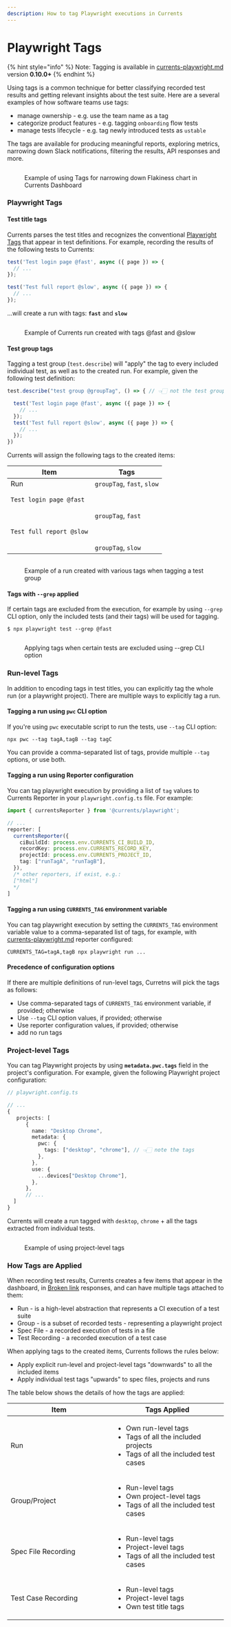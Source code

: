 ```yaml
---
description: How to tag Playwright executions in Currents
---
```


# Playwright Tags

{% hint style="info" %}
Note: Tagging is available in [currents-playwright.md](currents-playwright.md "mention") version **0.10.0+**
{% endhint %}

Using tags is a common technique for better classifying recorded test results and getting relevant insights about the test suite. Here are a several examples of how software teams use tags:

* manage ownership - e.g. use the team name as a tag
* categorize product features  - e.g. tagging `onboarding` flow tests
* manage tests lifecycle - e.g. tag newly introduced tests as `ustable`&#x20;

The tags are available for producing meaningful reports, exploring metrics, narrowing down Slack notifications, filtering the results, API responses and more.

<figure><img src="../.gitbook/assets/currents-2023-10-30-13.41.59@2x.png" alt=""><figcaption><p>Example of using Tags for narrowing down Flakiness chart in Currents Dashboard</p></figcaption></figure>

### Playwright Tags

#### Test title tags

Currents parses the test titles and recognizes the conventional [Playwright Tags](https://playwright.dev/docs/test-annotations#tag-tests) that appear in test definitions. For example, recording the results of the following tests to Currents:

```typescript
test('Test login page @fast', async ({ page }) => {
  // ...
});

test('Test full report @slow', async ({ page }) => {
  // ...
});
```

...will create a run with tags: **`fast`** and **`slow`**

<figure><img src="../.gitbook/assets/currents-2023-10-29-23.13.10@2x.png" alt=""><figcaption><p>Example of Currents run created with tags @fast and @slow</p></figcaption></figure>

#### Test group tags

Tagging a test group (`test.describe`) will "apply" the tag to every included individual test, as well as to the created run. For example, given the following test definition:

```typescript
test.describe("test group @groupTag", () => { // 👈🏻 not the test group tag

  test('Test login page @fast', async ({ page }) => {
    // ...
  });
  test('Test full report @slow', async ({ page }) => {
    // ...
  });
})
```

Currents will assign the following tags to the created items:

| Item                                            | Tags                       |
| ----------------------------------------------- | -------------------------- |
| Run                                             | `groupTag`, `fast`, `slow` |
| <pre><code>Test login page @fast
</code></pre>  | `groupTag`, `fast`         |
| <pre><code>Test full report @slow
</code></pre> | `groupTag`, `slow`         |

<figure><img src="../.gitbook/assets/currents-2023-10-30-14.48.36@2x.png" alt=""><figcaption><p>Example of a run created with various tags when tagging a test group</p></figcaption></figure>

#### Tags with `--grep` applied

If certain tags are excluded from the execution, for example by using `--grep` CLI option, only the included tests (and their tags) will be used for tagging.

```
$ npx playwright test --grep @fast
```

<figure><img src="../.gitbook/assets/currents-2023-10-30-14.36.53@2x.png" alt=""><figcaption><p>Applying tags when certain tests are excluded using --grep CLI option</p></figcaption></figure>

### Run-level Tags

In addition to encoding tags in test titles, you can explicitly tag the whole run (or a playwright project). There are multiple ways to explicitly tag a run.

#### Tagging a run using `pwc` CLI option

If you're using `pwc` executable script to run the tests, use `--tag` CLI option:

```
npx pwc --tag tagA,tagB --tag tagC
```

You can provide a comma-separated list of tags, provide multiple `--tag` options, or use both.&#x20;

#### Tagging a run using Reporter configuration

You can tag playwright execution by providing a list of `tag` values to Currents Reporter in your `playwright.config.ts` file. For example:

```typescript
import { currentsReporter } from '@currents/playwright';

// ...
reporter: [
  currentsReporter({
    ciBuildId: process.env.CURRENTS_CI_BUILD_ID,
    recordKey: process.env.CURRENTS_RECORD_KEY,
    projectId: process.env.CURRENTS_PROJECT_ID,
    tag: ["runTagA", "runTagB"],
  }),
  /* other reporters, if exist, e.g.:
  ["html"]
  */
]
```

#### Tagging a run using `CURRENTS_TAG` environment variable

You can tag playwright execution by setting the `CURRENTS_TAG` environment variable value to a comma-separated list of tags, for example, with [currents-playwright.md](currents-playwright.md "mention") reporter configured:

```
CURRENTS_TAG=tagA,tagB npx playwright run ...
```

#### Precedence of configuration options

If there are multiple definitions of run-level tags, Curretns will pick the tags as follows:

* Use comma-separated tags of `CURRENTS_TAG` environment variable, if provided; otherwise
* Use `--tag` CLI option values, if provided; otherwise
* Use reporter configuration values, if provided; otherwise
* add no run tags

### Project-level Tags

You can tag Playwright projects by using **`metadata.pwc.tags`** field in the project's configuration. For example, given the following Playwright project configuration:

```typescript
// playwright.config.ts

// ...
{
   projects: [
      {
        name: "Desktop Chrome",
        metadata: {
          pwc: {
            tags: ["desktop", "chrome"], // 👈🏻 note the tags
          },
        },
        use: {
          ...devices["Desktop Chrome"],
        },
      },
      // ...
  ]
}
```

Currents will create a run tagged with `desktop`, `chrome` + all the tags extracted from individual tests.

<figure><img src="../.gitbook/assets/currents-2023-10-30-15.12.47@2x.png" alt=""><figcaption><p>Example of using project-level tags</p></figcaption></figure>

### How Tags are Applied

When recording test results, Currents creates a few items that appear in the dashboard, in [Broken link](broken-reference "mention") responses, and can have multiple tags attached to them:

* Run - is a high-level abstraction that represents a CI execution of a test suite
* Group - is a subset of recorded tests - representing a playwright project
* Spec File - a recorded execution of tests in a file
* Test Recording - a recorded execution of a test case

When applying tags to the created items, Currents follows the rules below:

* Apply explicit run-level and project-level tags "downwards" to all the included items
* Apply individual test tags "upwards" to spec files, projects and runs

The table below shows the details of how the tags are applied:

<table><thead><tr><th width="225">Item</th><th>Tags Applied</th></tr></thead><tbody><tr><td>Run</td><td><ul><li>Own run-level tags</li><li>Tags of all the included projects</li><li>Tags of all the included test cases</li></ul></td></tr><tr><td>Group/Project</td><td><ul><li>Run-level tags</li><li>Own project-level tags</li><li>Tags of all the included test cases</li></ul></td></tr><tr><td>Spec File Recording</td><td><ul><li>Run-level tags</li><li>Project-level tags</li><li>Tags of all the included test cases</li></ul></td></tr><tr><td>Test Case Recording</td><td><ul><li>Run-level tags</li><li>Project-level tags</li><li>Own test title tags</li></ul></td></tr></tbody></table>

